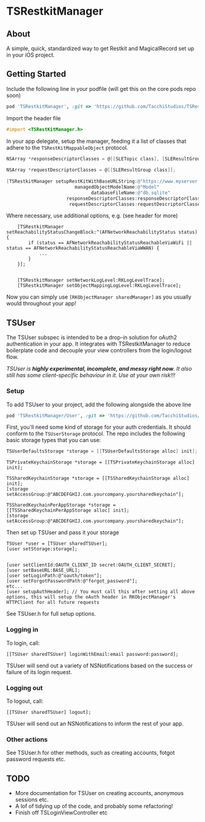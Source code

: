 # TSRestkitManager

## About

A simple, quick, standardized way to get Restkit and MagicalRecord set up in your iOS project.

## Getting Started

Include the following line in your podfile (will get this on the core pods repo soon)
```ruby
pod 'TSRestkitManager', :git => 'https://github.com/TacchiStudios/TSRestkitManager.git', :tag => 'v0.2.0'
```

Import the header file
```Objective-C
#import <TSRestKitManager.h>
```

In your app delegate, setup the manager, feeding it a list of classes that adhere to the ```TSRestKitMappableObject``` protocol.

```Objective-C
NSArray *responseDescriptorClasses = @[[SLETopic class], [SLEResultGroup class]];
	
NSArray *requestDescriptorClasses = @[[SLEResultGroup class]];
	
[TSRestkitManager setupRestKitWithBaseURLString:@"https://www.myserver.com/api/v1"
						 managedObjectModelName:@"Model"
							   databaseFileName:@"db.sqlite"
					  responseDescriptorClasses:responseDescriptorClasses
					   requestDescriptorClasses:requestDescriptorClasses];
```

Where necessary, use additional options, e.g. (see header for more)

```
	[TSRestkitManager setReachabilityStatusChangeBlock:^(AFNetworkReachabilityStatus status) {
		if (status == AFNetworkReachabilityStatusReachableViaWiFi || status == AFNetworkReachabilityStatusReachableViaWWAN) {
			...
		}
	}];
	
	
	[TSRestkitManager setNetworkLogLevel:RKLogLevelTrace];
	[TSRestkitManager setObjectMappingLogLevel:RKLogLevelTrace];
```

Now you can simply use `[RKObjectManager sharedManager]` as you usually would throughout your app!


## TSUser

The TSUser subspec is intended to be a drop-in solution for oAuth2 authentication in your app. It integrates with TSRestkitManager to reduce boilerplate code and decouple your view controllers from the login/logout flow.

_TSUser is __highly experimental, incomplete, and messy right now__. It also still has some client-specific behaviour in it. Use at your own risk!!!_

### Setup

To add TSUser to your project, add the following alongside the above line

```ruby
pod 'TSRestkitManager/User', :git => 'https://github.com/TacchiStudios/TSRestkitManager.git', :tag => 'v0.2.0'
```

First, you'll need some kind of storage for your auth credentials. It should conform to the `TSUserStorage` protocol. The repo includes the following basic storage types that you can use:

```Objective-C
TSUserDefaultsStorage *storage = [[TSUserDefaultsStorage alloc] init];
```
```
TSPrivateKeychainStorage *storage = [[TSPrivateKeychainStorage alloc] init];
```
```
TSSharedKeychainStorage *storage = [[TSSharedKeychainStorage alloc] init];
[storage setAccessGroup:@"ABCDEFGHIJ.com.yourcompany.yoursharedkeychain"];
```
```
TSSharedKeychainPerAppStorage *storage = [[TSSharedKeychainPerAppStorage alloc] init];
[storage setAccessGroup:@"ABCDEFGHIJ.com.yourcompany.yoursharedkeychain"];
```
Then set up TSUser and pass it your storage

```
TSUser *user = [TSUser sharedTSUser];
[user setStorage:storage];


[user setClientId:OAUTH_CLIENT_ID secret:OAUTH_CLIENT_SECRET];
[user setBaseURL:BASE_URL];
[user setLoginPath:@"oauth/token"];
[user setForgotPasswordPath:@"forgot_password"];
etc...
[user setupAuthHeader]; // You must call this after setting all above options, this will setup the oAuth header in RKObjectManager's HTTPClient for all future requests 
```

See TSUser.h for full setup options.

### Logging in

To login, call:
```
[[TSUser sharedTSUser] loginWithEmail:email password:password];
```
TSUser will send out a variety of NSNotifications based on the success or failure of its login request.

### Logging out

To logout, call:
```
[[TSUser sharedTSUser] logout];
```
TSUser will send out an NSNotifications to inform the rest of your app.

### Other actions

See TSUser.h for other methods, such as creating accounts, fotgot password requests etc.

## TODO

- More documentation for TSUser on creating accounts, anonymous sessions etc.
- A lof of tidying up of the code, and probably some refactoring!
- Finish off TSLoginViewController etc

